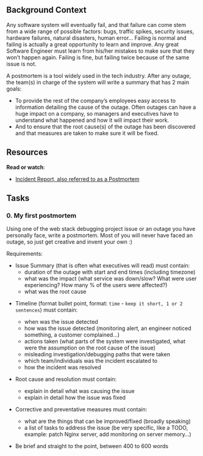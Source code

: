   <h2>Background Context</h2>

<p>Any software system will eventually fail, and that failure can come stem from a wide range of possible factors: bugs, traffic spikes, security issues, hardware failures, natural disasters, human error&hellip; Failing is normal and failing is actually a great opportunity to learn and improve. Any great Software Engineer must learn from his/her mistakes to make sure that they won&rsquo;t happen again. Failing is fine, but failing twice because of the same issue is not.</p>

<p>A postmortem is a tool widely used in the tech industry. After any outage, the team(s) in charge of the system will write a summary that has 2 main goals:</p>

<ul>
<li>To provide the rest of the company&rsquo;s employees easy access to information detailing the cause of the outage. Often outages can have a huge impact on a company, so managers and executives have to understand what happened and how it will impact their work.</li>
<li>And to ensure that the root cause(s) of the outage has been discovered and that measures are taken to make sure it will be fixed.</li>
</ul>

<h2>Resources</h2>

<p><strong>Read or watch</strong>:</p>

<ul>
<li><a href="https://sysadmincasts.com/episodes/20-how-to-write-an-incident-report-postmortem" title="Incident Report, also referred to as a Postmortem" target="_blank">Incident Report, also referred to as a Postmortem</a> </li>
</ul>

 <h2>Tasks</h2>

 <h3>
      0. My first postmortem
    </h3>

<p>Using one of the web stack debugging project issue or an outage you have personally face, write a postmortem. Most of you will never have faced an outage, so just get creative and invent your own :)</p>

<p>Requirements:</p>

<ul>
<li>Issue Summary (that is often what executives will read) must contain:

<ul>
<li>duration of the outage with start and end times (including timezone)</li>
<li>what was the impact (what service was down/slow? What were user experiencing? How many % of the users were affected?)</li>
<li>what was the root cause</li>
</ul></li>
<li><p>Timeline (format bullet point, format: <code>time</code> - <code>keep it short, 1 or 2 sentences</code>) must contain:</p>

<ul>
<li>when was the issue detected</li>
<li>how was the issue detected (monitoring alert, an engineer noticed something, a customer complained&hellip;)</li>
<li>actions taken (what parts of the system were investigated, what were the assumption on the root cause of the issue)</li>
<li>misleading investigation/debugging paths that were taken</li>
<li>which team/individuals was the incident escalated to</li>
<li>how the incident was resolved</li>
</ul></li>
<li><p>Root cause and resolution must contain:</p>

<ul>
<li>explain in detail what was causing the issue</li>
<li>explain in detail how the issue was fixed</li>
</ul></li>
<li><p>Corrective and preventative measures must contain:</p>

<ul>
<li>what are the things that can be improved/fixed (broadly speaking)</li>
<li>a list of tasks to address the issue (be very specific, like a TODO, example: patch Nginx server, add monitoring on server memory&hellip;)</li>
</ul></li>
<li><p>Be brief and straight to the point, between 400 to 600 words</p></li>
</ul>
